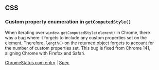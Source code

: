 ## CSS

### Custom property enumeration in `getComputedStyle()`

When iterating over `window.getComputedStyle(element)` in Chrome, there was a bug where it forgets to include any custom properties set on the element. Therefore, `length()` on the returned object forgets to account for the number of custom properties set. This bug is fixed from Chrome 141, aligning Chrome with Firefox and Safari.

[ChromeStatus.com entry](https://chromestatus.com/feature/5070655645155328) | [Spec](https://drafts.csswg.org/cssom/#dom-window-getcomputedstyle)
